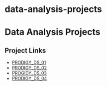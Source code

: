 # data-analysis-projects

# Data Analysis Projects

## Project Links
- [PRODIGY_DS_01](https://github.com/vinit-shetty/PRODIGY_DS_01)
- [PRODIGY_DS_02](https://github.com/vinit-shetty/PRODIGY_DS_02)
- [PROGIDY_DS_03](https://github.com/vinit-shetty/PROGIDY_DS_03)
- [PRODIGY_DS_04](https://github.com/vinit-shetty/PRODIGY_DS_04)
